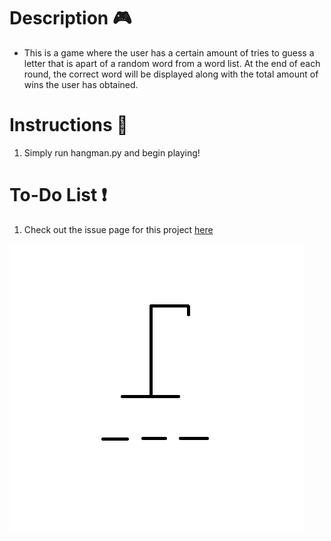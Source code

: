 # Description :video_game:
- This is a game where the user has a certain amount of tries to guess a letter that is apart of a random word from a word list. At the end of each round, the correct word will be displayed along with the total amount of wins the user has obtained. 

# Instructions 📝
1. Simply run hangman.py and begin playing!

# To-Do List ❗
1. Check out the issue page for this project [here](https://github.com/JordanLeich/Hangman-Game/issues/1)

![Hangman](images/hangman.png "Hangman")
